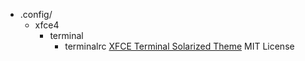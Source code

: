
* .config/
    * xfce4
        * terminal
            * terminalrc [XFCE Terminal Solarized Theme](https://github.com/solarized/xfce4-terminal-colors-solarized) MIT License
